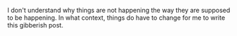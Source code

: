 I don't understand why things are not happening the way they are supposed to be happening. In what context, things do have to change for me to write this gibberish post. 
